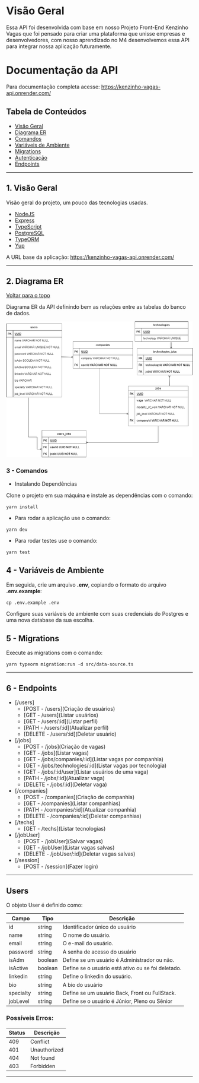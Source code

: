 # Visão Geral

Essa API foi desenvolvida com base em nosso Projeto Front-End Kenzinho Vagas que foi pensado para criar uma plataforma que unisse empresas e desenvolvedores, com nosso aprendizado no M4 desenvolvemos essa API para integrar nossa aplicação futuramente.

# Documentação da API

Para documentação completa acesse: https://kenzinho-vagas-api.onrender.com/

## Tabela de Conteúdos

- [Visão Geral](#1-visão-geral)
- [Diagrama ER](#2-diagrama-er)
- [Comandos](#3-Comandos)
- [Variáveis de Ambiente](#4-variáveis-de-ambiente)
- [Migrations](#5-migrations)
- [Autenticação](#6-autenticação)
- [Endpoints](#7-endpoints)

---

## 1. Visão Geral

Visão geral do projeto, um pouco das tecnologias usadas.

- [NodeJS](https://nodejs.org/en/)
- [Express](https://expressjs.com/pt-br/)
- [TypeScript](https://www.typescriptlang.org/)
- [PostgreSQL](https://www.postgresql.org/)
- [TypeORM](https://typeorm.io/)
- [Yup](https://www.npmjs.com/package/yup)

A URL base da aplicação:
https://kenzinho-vagas-api.onrender.com/

---

## 2. Diagrama ER
[ Voltar para o topo ](#tabela-de-conteúdos)


Diagrama ER da API definindo bem as relações entre as tabelas do banco de dados.

![DER](tbles.png)



### 3 - Comandos

 - Instalando Dependências

Clone o projeto em sua máquina e instale as dependências com o comando:

```shell
yarn install
```

- Para rodar a aplicação use o comando:

```shell
yarn dev
```

- Para rodar testes use o comando:

```shell
yarn test
```

## 4 - Variáveis de Ambiente

Em seguida, crie um arquivo **.env**, copiando o formato do arquivo **.env.example**:
```
cp .env.example .env
```

Configure suas variáveis de ambiente com suas credenciais do Postgres e uma nova database da sua escolha.

## 5 - Migrations

Execute as migrations com o comando:

```
yarn typeorm migration:run -d src/data-source.ts
```

---

## 6 - Endpoints

- [/users]
    - [POST   - /users](Criação de usuários)
    - [GET    - /users](Listar usuários)
	- [GET    - /users/:id](Listar perfil)
	- [PATH   - /users/:id](Atualizar perfil)
	- [DELETE - /users/:id](Deletar usuário)
- [/jobs]
	- [POST   - /jobs](Criação de vagas)
    - [GET    - /jobs](Listar vagas)
	- [GET    - /jobs/companies/:id](Listar vagas por companhia)
	- [GET    - /jobs/technologies/:id](Listar vagas por tecnologia)
	- [GET    - /jobs/:id/user](Listar usuários de uma vaga)
	- [PATH   - /jobs/:id](Atualizar vaga)
	- [DELETE - /jobs/:id](Deletar vaga)
- [/companies]
	- [POST   - /companies](Criação de companhia)
    - [GET    - /companies](Listar companhias)
	- [PATH   - /companies/:id](Atualizar companhia)
	- [DELETE - /companies/:id](Deletar companhias)
- [/techs]
	- [GET    - /techs](Listar tecnologias)
- [/jobUser]
	- [POST   - /jobUser](Salvar vagas)
    - [GET    - /jobUser](Listar vagas salvas)
	- [DELETE - /jobUser/:id](Deletar vagas salvas)
- [/session]
	- [POST   - /session](Fazer login)
---
##  **Users**

O objeto User é definido como:

| Campo      | Tipo   | Descrição                                     		|
| -----------|--------|-----------------------------------------------------|
| id         | string | Identificador único do usuário                  	|
| name       | string | O nome do usuário.                              	|
| email      | string | O e-mail do usuário.                            	|
| password   | string | A senha de acesso do usuário                    	|
| isAdm      | boolean| Define se um usuário é Administrador ou não.    	|
| isActive   | boolean| Define se o usuário está ativo ou se foi deletado.	|
| linkedin   | string | Define o linkedin do usuário.    					|
| bio	     | string | A bio do usuário                    				|
| specialty  | string | Define se um usuário Back, Front ou FullStack.  	|
| jobLevel   | string | Define se o usuário é Júnior, Pleno ou Sênior   	|

### Possíveis Erros:
| Status | Descrição 	|
|--------|--------------|
|   409  | Conflict 	|
|   401  | Unauthorized |
|   404  | Not found 	|
|   403  | Forbidden 	|

---


